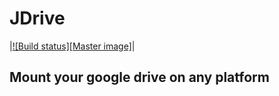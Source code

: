 # JDrive
|[![Build status][Master image]][Master]|

## Mount your google drive on any platform

[Master]: https://travis-ci.org/davidmaignan/JDrive
[Maste imager]: https://travis-ci.org/davidmaignan/JDrive.svg?branch=master